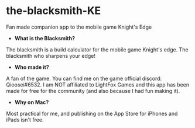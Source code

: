 # the-blacksmith-KE
Fan made companion app to the mobile game Knight's Edge

* **What is the Blacksmith?**

The blacksmith is a build calculator for the mobile game Knight's edge. The blacksmith who sharpens your edge!

* **Who made it?**

A fan of the game. You can find me on the game official discord: Qioosei#6532.
I am NOT affiliated to LightFox Games and this app has been made for free for the community (and also because I had fun making it).

* **Why on Mac?**

Most practical for me, and publishing on the App Store for iPhones and iPads isn't free.
